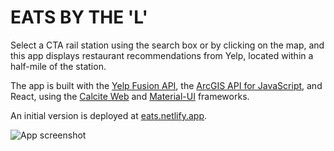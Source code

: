 # EATS BY THE 'L'

Select a CTA rail station using the search box or by clicking on the map, and this app displays restaurant recommendations from Yelp, located within a half-mile of the station.

The app is built with the [Yelp Fusion API](https://www.yelp.com/fusion), the [ArcGIS API for JavaScript](https://developers.arcgis.com/javascript/), and React, using the [Calcite Web](https://esri.github.io/calcite-web/) and [Material-UI](https://material-ui.com/) frameworks.

An initial version is deployed at [eats.netlify.app](https://eats.netlify.app/).

<img src="https://kristenandersen.online/img/eats.png" alt="App screenshot" />
